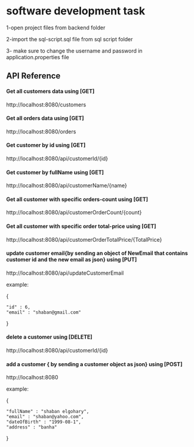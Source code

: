 
# software development task
1-open project files from backend folder

2-import the sql-script.sql file from sql script folder 

3- make sure to change the username and password in application.properties file



## API Reference

#### Get all customers data using [GET] 
http://localhost:8080/customers
#### Get all orders data using [GET]
http://localhost:8080/orders
#### Get customer by id using [GET]
http://localhost:8080/api/customerId/{id}
#### Get customer by fullName using [GET]
http://localhost:8080/api/customerName/{name}
#### Get all customer with specific orders-count using [GET]
http://localhost:8080/api/customerOrderCount/{count}
#### Get all customer with specific order total-price using [GET]
http://localhost:8080/api/customerOrderTotalPrice/{TotalPrice}
#### update customer email{by sending an object of NewEmail that contains customer id and the new email as json} using [PUT]
http://localhost:8080/api/updateCustomerEmail

example:

{
    
    "id" : 6,
    "email" : "shaban@gmail.com"
}
#### delete a customer using [DELETE]
http://localhost:8080/api/customerId/{id}
#### add a customer { by sending a customer object as json} using [POST] 
http://localhost:8080

 example:

 {

    "fullName" : "shaban elgohary",
    "email" : "shaban@yahoo.com",
    "dateOfBirth" : "1999-08-1",
    "address" : "banha"
}



